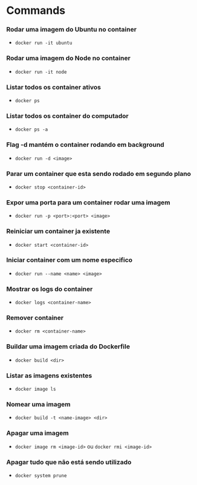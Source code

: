 # **Commands**

### Rodar uma imagem do Ubuntu no container

- `docker run -it ubuntu`

### Rodar uma imagem do Node no container

- `docker run -it node`

### Listar todos os container ativos

- `docker ps`

### Listar todos os container do computador

- `docker ps -a`

### Flag -d mantém o container rodando em background

- `docker run -d <image>`

### Parar um container que esta sendo rodado em segundo plano

- `docker stop <container-id>`

### Expor uma porta para um container rodar uma imagem

- `docker run -p <port>:<port> <image>`

### Reiniciar um container ja existente

- `docker start <container-id>`

### Iniciar container com um nome especifico

- `docker run --name <name> <image>`

### Mostrar os logs do container

- `docker logs <container-name>`

### Remover container

- `docker rm <container-name>`

### Buildar uma imagem criada do Dockerfile

- `docker build <dir>`

### Listar as imagens existentes

- `docker image ls`

### Nomear uma imagem

- `docker build -t <name-image> <dir>`

### Apagar uma imagem

- `docker image rm <image-id>` ou `docker rmi <image-id>`

### Apagar tudo que não está sendo utilizado

- `docker system prune`
